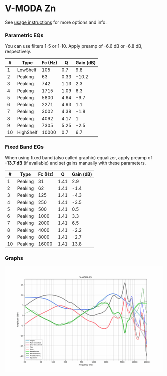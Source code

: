 # V-MODA Zn
See [usage instructions](https://github.com/jaakkopasanen/AutoEq#usage) for more options and info.

### Parametric EQs
You can use filters 1-5 or 1-10. Apply preamp of -6.6 dB or -6.8 dB, respectively.

|   # | Type      |   Fc (Hz) |    Q |   Gain (dB) |
|-----|-----------|-----------|------|-------------|
|   1 | LowShelf  |       105 | 0.7  |         9.8 |
|   2 | Peaking   |        63 | 0.33 |       -10.2 |
|   3 | Peaking   |       742 | 1.13 |         2.3 |
|   4 | Peaking   |      1715 | 1.09 |         6.3 |
|   5 | Peaking   |      5800 | 4.64 |        -9.7 |
|   6 | Peaking   |      2271 | 4.93 |         1.1 |
|   7 | Peaking   |      3002 | 4.38 |        -1.8 |
|   8 | Peaking   |      4092 | 4.17 |         1   |
|   9 | Peaking   |      7305 | 5.25 |        -2.5 |
|  10 | HighShelf |     10000 | 0.7  |         6.7 |

### Fixed Band EQs
When using fixed band (also called graphic) equalizer, apply preamp of **-13.7 dB** (if available) and set gains manually with these parameters.

|   # | Type    |   Fc (Hz) |    Q |   Gain (dB) |
|-----|---------|-----------|------|-------------|
|   1 | Peaking |        31 | 1.41 |         2.9 |
|   2 | Peaking |        62 | 1.41 |        -1.4 |
|   3 | Peaking |       125 | 1.41 |        -4.3 |
|   4 | Peaking |       250 | 1.41 |        -3.5 |
|   5 | Peaking |       500 | 1.41 |         0.5 |
|   6 | Peaking |      1000 | 1.41 |         3.3 |
|   7 | Peaking |      2000 | 1.41 |         6.5 |
|   8 | Peaking |      4000 | 1.41 |        -2.2 |
|   9 | Peaking |      8000 | 1.41 |        -2.7 |
|  10 | Peaking |     16000 | 1.41 |        13.8 |

### Graphs
![](./V-MODA%20Zn.png)
